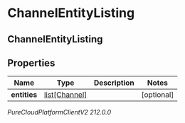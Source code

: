 # ChannelEntityListing

## ChannelEntityListing

## Properties

|Name | Type | Description | Notes|
|------------ | ------------- | ------------- | -------------|
| **entities** | [list[Channel]](Channel) |  | [optional] |



_PureCloudPlatformClientV2 212.0.0_
